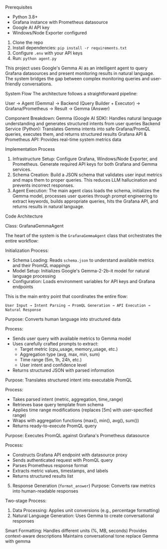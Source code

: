 Prerequisites
- Python 3.8+
- Grafana instance with Prometheus datasource
- Google AI API key
- Windows/Node Exporter configured

1. Clone the repo
2. Install dependencies: `pip install -r requirements.txt`
3. Configure `.env` with your API keys
4. Run: `python agent.py`

This project uses Google's Gemma AI as an intelligent agent to query Grafana datasources and present monitoring results in natural language. The system bridges the gap between complex monitoring queries and user-friendly conversations.

 System Flow
The architecture follows a straightforward pipeline:

User → Agent (Gemma) → Backend (Query Builder + Executor) → Grafana/Prometheus → Result → Gemma (Answer)

 Component Breakdown:
Gemma (Google AI SDK): Handles natural language understanding and generates structured intents from user queries
Backend Service (Python): Translates Gemma intents into safe Grafana/PromQL queries, executes them, and returns structured results
Grafana API & Prometheus API: Provides real-time system metrics data

Implementation Process
1. Infrastructure Setup: Configure Grafana, Windows/Node Exporter, and Prometheus. Generate required API keys for both Grafana and Gemma services.
2. Schema Creation: Build a JSON schema that validates user input metrics and maps them to proper queries. This reduces LLM hallucination and prevents incorrect responses.
3. Agent Execution: The main agent class loads the schema, initializes the Gemma model, processes user queries through prompt engineering to extract keywords, builds appropriate queries, hits the Grafana API, and returns results in natural language.

 Code Architecture

  Class: GrafanaGemmaAgent

The heart of the system is the `GrafanaGemmaAgent` class that orchestrates the entire workflow:

Initialization Process:
- Schema Loading: Reads `schema.json` to understand available metrics and their PromQL mappings
- Model Setup: Initializes Google's Gemma-2-2b-it model for natural language processing
- Configuration: Loads environment variables for API keys and Grafana endpoints


This is the main entry point that coordinates the entire flow:
```
User Input → Intent Parsing → PromQL Generation → API Execution → Natural Response
```

Purpose: Converts human language into structured data

Process:
- Sends user query with available metrics to Gemma model
- Uses carefully crafted prompts to extract:
  - Target metric (cpu_usage, memory_usage, etc.)
  - Aggregation type (avg, max, min, sum)
  - Time range (5m, 1h, 24h, etc.)
  - User intent and confidence level
- Returns structured JSON with parsed information




Purpose: Translates structured intent into executable PromQL

Process:
- Takes parsed intent (metric, aggregation, time_range)
- Retrieves base query template from schema
- Applies time range modifications (replaces [5m] with user-specified range)
- Wraps with aggregation functions (max(), min(), avg(), sum())
- Returns ready-to-execute PromQL query

Purpose: Executes PromQL against Grafana's Prometheus datasource

Process:
- Constructs Grafana API endpoint with datasource proxy
- Sends authenticated request with PromQL query
- Parses Prometheus response format
- Extracts metric values, timestamps, and labels
- Returns structured results list

5. Response Generation (`format_answer`)
Purpose: Converts raw metrics into human-readable responses

Two-stage Process:
1. Data Processing: Applies unit conversions (e.g., percentage formatting)
2. Natural Language Generation: Uses Gemma to create conversational responses

Smart Formatting: 
 Handles different units (%, MB, seconds)
 Provides context-aware descriptions
 Maintains conversational tone replace Gemma with gemma
